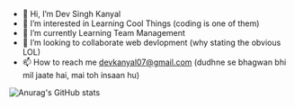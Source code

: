 - 👋 Hi, I’m Dev Singh Kanyal
- 👀 I’m interested in Learning Cool Things (coding is one of them)
- 🌱 I’m currently Learning Team Management
- 💞️ I’m looking to collaborate web devlopment (why stating the obvious LOL)
- 📫 How to reach me devkanyal07@gmail.com (dudhne se bhagwan bhi mil jaate hai, mai toh insaan hu)




<!--[![Anurag's GitHub stats](https://github-readme-stats.vercel.app/api?username=Mr-Dev-S-K)](https://github.com/anuraghazra/github-readme-stats)-->
![Anurag's GitHub stats](https://github-readme-stats.vercel.app/api?username=Mr-Dev-S-K&hide=contribs,prs,issues)
